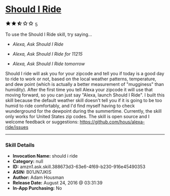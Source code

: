 # [Should I Ride](http://alexa.amazon.com/#skills/amzn1.ask.skill.388673d3-63e6-4f69-b230-916e45490353)
![2.6 stars](../../images/ic_star_black_18dp_1x.png)![2.6 stars](../../images/ic_star_black_18dp_1x.png)![2.6 stars](../../images/ic_star_half_black_18dp_1x.png)![2.6 stars](../../images/ic_star_border_black_18dp_1x.png)![2.6 stars](../../images/ic_star_border_black_18dp_1x.png) 5

To use the Should I Ride skill, try saying...

* *Alexa, Ask Should I Ride*

* *Alexa, Ask Should I Ride for 11215*

* *Alexa, Ask Should I Ride tomorrow*

Should I ride will ask you for your zipcode and tell you if today is a good day to ride to work or not, based on the local weather patterns, temperature, and dew point (which is actually a better measurement of "mugginess" than humidity). After the first time you tell Alexa your zipcode it will use that moving forward, so you can just say "Alexa, launch Should I Ride". I built this skill because the default weather skill doesn't tell you if it is going to be too humid to ride comfortably, and I'd find myself having to check wunderground for the dewpoint during the summertime. Currently, the skill only works for United States zip codes. The skill is open source and I welcome feedback or suggestions: https://github.com/hous/alexa-ride/issues

***

### Skill Details

* **Invocation Name:** should i ride
* **Category:** null
* **ID:** amzn1.ask.skill.388673d3-63e6-4f69-b230-916e45490353
* **ASIN:** B01JN7JKIS
* **Author:** Adam Housman
* **Release Date:** August 24, 2016 @ 03:31:39
* **In-App Purchasing:** No
